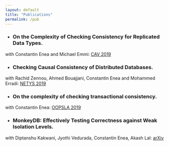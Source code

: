 ```yaml
---
layout: default
title: "Publications"
permalink: /pub
---
```

* ### On the Complexity of Checking Consistency for Replicated Data Types.
with Constantin Enea and Michael Emmi: [CAV 2019](https://link.springer.com/chapter/10.1007%2F978-3-030-25543-5_19)
* ### Checking Causal Consistency of Distributed Databases.
with Rachid Zennou, Ahmed Bouajjani, Constantin Enea and Mohammed Erradi: [NETYS 2019](https://link.springer.com/chapter/10.1007%2F978-3-030-31277-0_3)
* ### On the complexity of checking transactional consistency.
with Constantin Enea: [OOPSLA 2019](https://dl.acm.org/doi/10.1145/3360591)
* ### MonkeyDB: Effectively Testing Correctness against Weak Isolation Levels.
with Diptanshu Kakwani, Jyothi Vedurada, Constantin Enea, Akash Lal: [arXiv](https://arxiv.org/abs/2103.02830)

